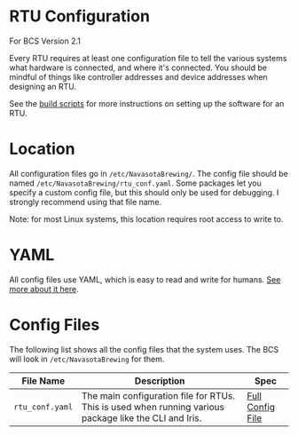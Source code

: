# RTU Configuration

For BCS Version 2.1

Every RTU requires at least one configuration file to tell the various systems what hardware is connected, and where it's connected. You should be mindful of things like controller addresses and device addresses when designing an RTU.

See the [build scripts](../build_scripts/readme.md) for more instructions on setting up the software for an RTU.

# Location
All configuration files go in `/etc/NavasotaBrewing/`. The config file should be named `/etc/NavasotaBrewing/rtu_conf.yaml`.
Some packages let you specify a custom config file, but this should only be used for debugging. I strongly recommend using that file name.

Note: for most Linux systems, this location requires root access to write to.

# YAML
All config files use YAML, which is easy to read and write for humans. [See more about it here](https://www.redhat.com/en/topics/automation/what-is-yaml).


# Config Files
The following list shows all the config files that the system uses. The BCS will look in `/etc/NavasotaBrewing` for them.

| File Name | Description | Spec |
| --------- | ----------- | ------- |
| `rtu_conf.yaml` | The main configuration file for RTUs. This is used when running various package like the CLI and Iris. | [Full Config File](rtu_conf.yaml)
